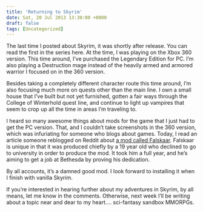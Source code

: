 ```yaml
---
title: 'Returning to Skyrim'
date: Sat, 20 Jul 2013 13:30:00 +0000
draft: false
tags: [Uncategorized]
---
```


The last time I posted about Skyrim, it was shortly after release. You can read the first in the series here. At the time, I was playing on the Xbox 360 version. This time around, I’ve purchased the Legendary Edition for PC. I’m also playing a Destruction mage instead of the heavily armed and armored warrior I focused on in the 360 version.

Besides taking a completely different character route this time around, I’m also focusing much more on quests other than the main line. I own a small house that I’ve built but not yet furnished, gotten a fair ways through the College of Winterhold quest line, and continue to light up vampires that seem to crop up all the time in areas I’m traveling to.

I heard so many awesome things about mods for the game that I just had to get the PC version. That, and I couldn’t take screenshots in the 360 version, which was infuriating for someone who blogs about games. Today, I read an article someone reblogged on Reddit about [a mod called Falskaar](http://www.pcgamer.com/behind-falskaar-a-massive-new-skyrim-mod-and-the-19-year-old-who-spent-a-year-building-it/). Falskaar is unique in that it was produced chiefly by a 19 year old who declined to go to university in order to produce the mod. It took him a full year, and he’s aiming to get a job at Bethesda by proving his dedication.

By all accounts, it’s a damned good mod. I look forward to installing it when I finish with vanilla Skyrim.

If you’re interested in hearing further about my adventures in Skyrim, by all means, let me know in the comments. Otherwise, next week I’ll be writing about a topic near and dear to my heart…. sci-fantasy sandbox MMORPGs.